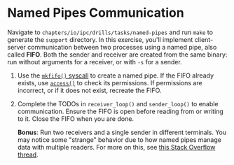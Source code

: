 # Named Pipes Communication

Navigate to `chapters/io/ipc/drills/tasks/named-pipes` and run `make` to generate the `support` directory.
In this exercise, you'll implement client-server communication between two processes using a named pipe, also called **FIFO**.
Both the sender and receiver are created from the same binary: run without arguments for a receiver, or with `-s` for a sender.

1. Use the [`mkfifo()` syscall](https://man7.org/linux/man-pages/man3/mkfifo.3.html) to create a named pipe.
   If the FIFO already exists, use [`access()`](https://man7.org/linux/man-pages/man2/access.2.html) to check its permissions.
   If permissions are incorrect, or if it does not exist, recreate the FIFO.

1. Complete the TODOs in `receiver_loop()` and `sender_loop()` to enable communication.
   Ensure the FIFO is open before reading from or writing to it.
   Close the FIFO when you are done.

   **Bonus**: Run two receivers and a single sender in different terminals.
   You may notice some "strange" behavior due to how named pipes manage data with multiple readers.
   For more on this, see [this Stack Overflow thread](https://stackoverflow.com/a/69325284).
